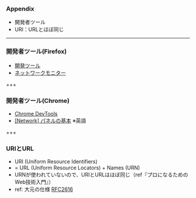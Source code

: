 ### Appendix

- 開発者ツール
- URI：URLとほぼ同じ

---

### 開発者ツール(Firefox)

- [開発ツール](https://developer.mozilla.org/ja/docs/Tools)
- [ネットワークモニター](https://developer.mozilla.org/ja/docs/Tools/Network_Monitor)

+++

### 開発者ツール(Chrome)

- [Chrome DevTools](https://developers.google.com/web/tools/chrome-devtools?hl=ja)
- [[Network] パネルの基本](https://developers.google.com/web/tools/chrome-devtools/network/resource-loading?hl=ja) ※英語

+++

### URIとURL

- URI (Uniform Resource Identifiers)
- = URL (Uniform Resource Locators) + Names (URN)
- URNが使われていないので、URIとURLはほぼ同じ（ref『プロになるためのWeb技術入門』）
- ref: 大元の仕様 [RFC2616](https://tools.ietf.org/html/rfc2616#section-3.2)
